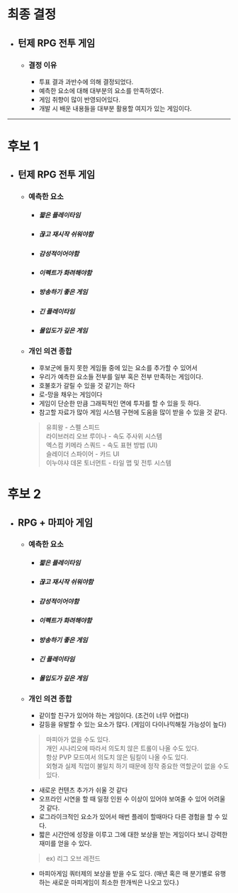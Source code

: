 # 최종 결정
- ## 턴제 RPG 전투 게임

    - ### 결정 이유

        + 투표 결과 과반수에 의해 결정되었다.
        + 예측한 요소에 대해 대부분의 요소를 만족하였다.
        + 게임 취향이 많이 반영되어있다.
        + 개발 시 배운 내용들을 대부분 활용할 여지가 있는 게임이다.


--------------------------------------------------------------------------



# 후보 1
- ## 턴제 RPG 전투 게임

    - ### 예측한 요소

        + ##### 짧은 플레이타임
        + ##### 끊고 재시작 쉬워야함 
        + ##### 감성적이어야함
        + ##### 이펙트가 화려해야함 
        + ##### 방송하기 좋은 게임
        + ##### 긴 플레이타임
        + ##### 몰입도가 깊은 게임

    - ### 개인 의견 종합
        + 후보군에 들지 못한 게임들 중에 있는 요소를 추가할 수 있어서
        + 우리가 예측한 요소들 전부를 일부 혹은 전부 만족하는 게임이다.
        + 호불호가 갈릴 수 있을 것 같기는 하다
        + 로-망을 채우는 게임이다
        + 게임이 단순한 만큼 그래픽적인 면에 투자를 할 수 있을 듯 하다.
        + 참고할 자료가 많아 게임 시스템 구현에 도움을 많이 받을 수 있을 것 같다.
        > 유희왕 - 스펠 스피드\
        > 라이브러리 오브 루이나 - 속도 주사위 시스템\
        > 엑스컴 키메라 스쿼드 - 속도 표현 방법 (UI)\
        > 슬레이더 스파이어 - 카드 UI\
        > 이누야샤 데몬 토너먼트 - 타일 맵 및 전투 시스템



# 후보 2
- ## RPG + 마피아 게임

    - ### 예측한 요소

        + ##### 짧은 플레이타임
        + ##### 끊고 재시작 쉬워야함 
        + ##### 감성적이어야함
        + ##### 이펙트가 화려해야함 
        + ##### 방송하기 좋은 게임
        + ##### 긴 플레이타임
        + ##### 몰입도가 깊은 게임

    - ### 개인 의견 종합
        + 같이할 친구가 있어야 하는 게임이다. (조건이 너무 어렵다)
        + 갈등을 유발할 수 있는 요소가 많다. (게임이 다이나믹해질 가능성이 높다)
        > 마피아가 없을 수도 있다.\
        > 개인 시나리오에 따라서 의도치 않은 트롤이 나올 수도 있다.\
        > 항상 PVP 모드여서 의도치 않은 팀킬이 나올 수도 있다.\
        > 외형과 실제 직업이 불일치 하기 때문에 정작 중요한 역할군이 없을 수도 있다.
        + 새로운 컨텐츠 추가가 쉬울 것 같다
        + 오프라인 시연을 할 때 일정 인원 수 이상이 있어야 보여줄 수 있어 어려울 것 같다.
        + 로그라이크적인 요소가 있어서 매번 플레이 할때마다 다른 경험을 할 수 있다.
        + 짧은 시간안에 성장을 이루고 그에 대한 보상을 받는 게임이다 보니 강력한 재미를 얻을 수 있다.
        > ex) 리그 오브 레전드
        + 마피아게임 쿼터제의 보상을 받을 수도 있다. (매년 혹은 매 분기별로 유행하는 새로운 마피게임이 최소한 한개씩은 나오고 있다.)